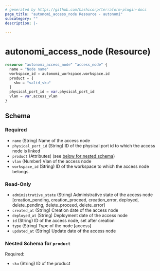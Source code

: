 ```yaml
---
# generated by https://github.com/hashicorp/terraform-plugin-docs
page_title: "autonomi_access_node Resource - autonomi"
subcategory: ""
description: |-
  
---
```


# autonomi_access_node (Resource)

```terraform
resource "autonomi_access_node" "access_node" {
  name = "Node name"
  workspace_id = autonomi_workspace.workspace.id
  product = {
    sku = "valid_sku"
  }
  physical_port_id = var.physical_port_id
  vlan = var.access_vlan
}
```



<!-- schema generated by tfplugindocs -->
## Schema

### Required

- `name` (String) Name of the access node
- `physical_port_id` (String) ID of the physical port id to which the access node is linked
- `product` (Attributes) (see [below for nested schema](#nestedatt--product))
- `vlan` (Number) Vlan of the access node
- `workspace_id` (String) ID of the workspace to which the access node belongs.

### Read-Only

- `administrative_state` (String) Administrative state of the access node [creation_pending, creation_proceed, creation_error, deployed, delete_pending, delete_proceed, delete_error]
- `created_at` (String) Creation date of the access node
- `deployed_at` (String) Deployment date of the access node
- `id` (String) ID of the access node, set after creation
- `type` (String) Type of the node [access]
- `updated_at` (String) Update date of the access node

<a id="nestedatt--product"></a>
### Nested Schema for `product`

Required:

- `sku` (String) ID of the product
